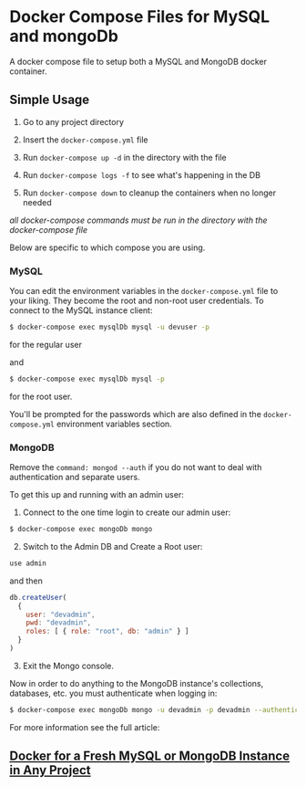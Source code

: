 # Docker Compose Files for MySQL and mongoDb

A docker compose file to setup both a MySQL and MongoDB docker container.

## Simple Usage

1) Go to any project directory

2) Insert the `docker-compose.yml` file

3) Run `docker-compose up -d` in the directory with the file

4) Run `docker-compose logs -f` to see what's happening in the DB

5) Run `docker-compose down` to cleanup the containers when no longer needed

_all docker-compose commands must be run in the directory with the docker-compose file_

Below are specific to which compose you are using.

### MySQL

You can edit the environment variables in the `docker-compose.yml` file to your liking.  They become the root and non-root user credentials.  To connect to the MySQL instance client:

```bash
$ docker-compose exec mysqlDb mysql -u devuser -p
```

for the regular user

and

```bash
$ docker-compose exec mysqlDb mysql -p
```

for the root user.

You'll be prompted for the passwords which are also defined in the `docker-compose.yml` environment variables section.

### MongoDB

Remove the `command: mongod --auth` if you do not want to deal with authentication and separate users.

To get this up and running with an admin user:

1) Connect to the one time login to create our admin user:

```bash
$ docker-compose exec mongoDb mongo
```

2) Switch to the Admin DB and Create a Root user:

```bash
use admin
```

and then

```js
db.createUser(
  {
    user: "devadmin",
    pwd: "devadmin",
    roles: [ { role: "root", db: "admin" } ]
  }
)
```

3) Exit the Mongo console.

Now in order to do anything to the MongoDB instance's collections, databases, etc. you must authenticate when logging in:

```bash
$ docker-compose exec mongoDb mongo -u devadmin -p devadmin --authenticationDatabase "admin"
```

For more information see the full article:

## [Docker for a Fresh MySQL or MongoDB Instance in Any Project](http://start.jcolemorrison.com/docker-with-mysql-or-mongodb-instances-in-projects)






